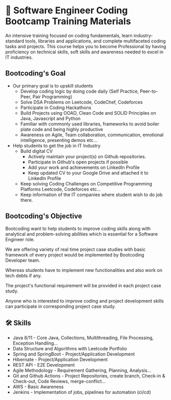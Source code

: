 # 🚀 Software Engineer Coding Bootcamp Training Materials

An intensive training focused on coding fundamentals, learn industry-standard tools, libraries and applications, and complete multifaceted coding tasks and projects. This course helps you to become Professional by having proficiency on technical skills, soft skills and awareness needed to excel in IT industries.

## Bootcoding's Goal
- Our primary goal is to upskill students
  - Develop coding logic by doing code daily (Self Practice, Peer-to-Peer, Pair Programming)
  - Solve DSA Problems on Leetcode, CodeChef, Codeforces
  - Participate in Coding Hackathons
  - Build Projects using OOAD, Clean Code and SOLID Principles on Java, Javascript and Python
  - Familiar with commonly used libraries, frameworks to avoid boiler plate code and being highly productive
  - Awareness on Agile, Team collaboration, communication, emotional intelligence, presenting demos etc...
- Help students to get the job in IT Industry
  - Build digital CV
    - Actively maintain your project(s) on Github repositories.
    - Participate in Github's open projects if possible
    - Add your work and achievements on LinkedIn Profile
    - Keep updated CV to your Google Drive and attached it to LinkedIn Profile
  - Keep solving Coding Challenges on Competitive Programming Platforms Leetcode, Codeforces etc...
  - Keep information of the IT companies where student wish to do job there.

## Bootcoding's Objective
Bootcoding want to help students to improve coding skills along with analytical and problem-solving abilities which is essential for a Software Engineer role.

We are offering variety of real time project case studies with basic framework of every project would be implemented by Bootcoding Developer team.

Whereas students have to implement new functionalities and also work on tech debts if any.

The project's functional requirement will be provided in each project case study.

Anyone who is interested to improve coding and project development skills can participate in corresponding project case study.

## 🛠 Skills
- Java 8/11 - Core Java, Collections, Multithreading, File Processing, Exception Handling...
- Data Structure and Algorithms with Leetcode Portfolio
- Spring and SpringBoot - Project/Application Development
- Hibernate - Project/Application Development
- REST API - E2E Development 
- Agile Methodology - Requirement Gathering, Planning, Analysis...
- Git and Github Actions - Project Repositories, create branch, Check-in & Check-out, Code Reviews,  merge-conflict...
- AWS - Basic Awareness
- Jenkins - Implementation of jobs, pipelines for automation (ci/cd)
